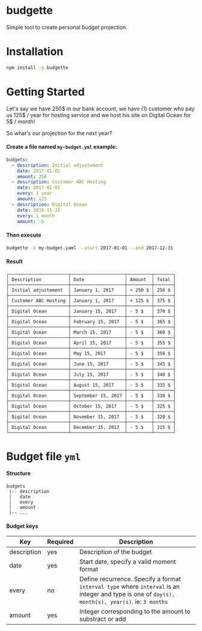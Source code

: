 # budgette
Simple tool to create personal budget projection

# Installation

```bash
npm install -g budgette
```

# Getting Started

Let's say we have 250$ in our bank account, we have (1) customer who pay us 125$ / year for hosting service and we host his site on Digital Ocean for 5$ / month!

So what's our projection for the next year?

#### Create a file named `my-budget.yml` example:
```yaml
budgets:
  - description: Initial adjustement
    date: 2017-01-01
    amount: 250
  - description: Customer ABC Hosting
    date: 2017-01-01
    every: 1 year
    amount: 125
  - description: Digital Ocean
    date: 2016-11-15
    every: 1 month
    amount: -5
```

#### Then execute
```bash
budgette -b my-budget.yaml --start 2017-01-01 --end 2017-12-31
```

#### Result

```
┌──────────────────────┬────────────────────┬─────────┬───────┐
│ Description          │ Date               │ Amount  │ Total │
├──────────────────────┼────────────────────┼─────────┼───────┤
│ Initial adjustement  │ January 1, 2017    │ + 250 $ │ 250 $ │
├──────────────────────┼────────────────────┼─────────┼───────┤
│ Customer ABC Hosting │ January 1, 2017    │ + 125 $ │ 375 $ │
├──────────────────────┼────────────────────┼─────────┼───────┤
│ Digital Ocean        │ January 15, 2017   │ - 5 $   │ 370 $ │
├──────────────────────┼────────────────────┼─────────┼───────┤
│ Digital Ocean        │ February 15, 2017  │ - 5 $   │ 365 $ │
├──────────────────────┼────────────────────┼─────────┼───────┤
│ Digital Ocean        │ March 15, 2017     │ - 5 $   │ 360 $ │
├──────────────────────┼────────────────────┼─────────┼───────┤
│ Digital Ocean        │ April 15, 2017     │ - 5 $   │ 355 $ │
├──────────────────────┼────────────────────┼─────────┼───────┤
│ Digital Ocean        │ May 15, 2017       │ - 5 $   │ 350 $ │
├──────────────────────┼────────────────────┼─────────┼───────┤
│ Digital Ocean        │ June 15, 2017      │ - 5 $   │ 345 $ │
├──────────────────────┼────────────────────┼─────────┼───────┤
│ Digital Ocean        │ July 15, 2017      │ - 5 $   │ 340 $ │
├──────────────────────┼────────────────────┼─────────┼───────┤
│ Digital Ocean        │ August 15, 2017    │ - 5 $   │ 335 $ │
├──────────────────────┼────────────────────┼─────────┼───────┤
│ Digital Ocean        │ September 15, 2017 │ - 5 $   │ 330 $ │
├──────────────────────┼────────────────────┼─────────┼───────┤
│ Digital Ocean        │ October 15, 2017   │ - 5 $   │ 325 $ │
├──────────────────────┼────────────────────┼─────────┼───────┤
│ Digital Ocean        │ November 15, 2017  │ - 5 $   │ 320 $ │
├──────────────────────┼────────────────────┼─────────┼───────┤
│ Digital Ocean        │ December 15, 2017  │ - 5 $   │ 315 $ │
└──────────────────────┴────────────────────┴─────────┴───────┘
```

# Budget file `yml`

#### Structure

    budgets
     |-- description
     |   date
     |   every 
     |   amount
     |-- ...
    
#### Budget keys

Key | Required | Description
--- | -------- | -----------
description | yes | Description of the budget
date | yes | Start date, specify a valid moment format
every | no | Define recurrence. Specify a format `interval type` where `interval` is an integer and type is one of `day(s), month(s), year(s)`. ie: `3 months`
amount | yes | Integer corresponding to the amount to substract or add
